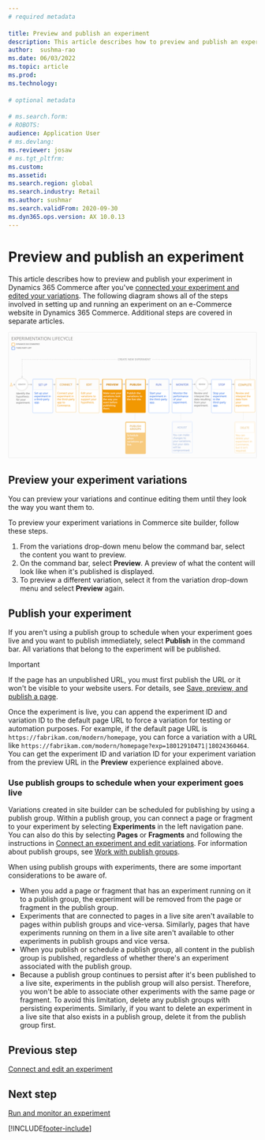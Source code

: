 ```yaml
---
# required metadata

title: Preview and publish an experiment
description: This article describes how to preview and publish an experiment from Dynamics 365 Commerce.
author:  sushma-rao 
ms.date: 06/03/2022
ms.topic: article
ms.prod: 
ms.technology: 

# optional metadata

# ms.search.form: 
# ROBOTS: 
audience: Application User
# ms.devlang: 
ms.reviewer: josaw
# ms.tgt_pltfrm: 
ms.custom: 
ms.assetid: 
ms.search.region: global
ms.search.industry: Retail
ms.author: sushmar
ms.search.validFrom: 2020-09-30
ms.dyn365.ops.version: AX 10.0.13
---
```


# Preview and publish an experiment

This article describes how to preview and publish your experiment in Dynamics 365 Commerce after you've [connected your experiment and edited your variations](experimentation-connect-edit.md). The following diagram shows all of the steps involved in setting up and running an experiment on an e-Commerce website in Dynamics 365 Commerce. Additional steps are covered in separate articles.

[ ![Experimentation user journey - Preview & Publish.](./media/experimentation_preview_publish.svg) ](./media/experimentation_preview_publish.svg#lightbox)

## Preview your experiment variations
You can preview your variations and continue editing them until they look the way you want them to.

To preview your experiment variations in Commerce site builder, follow these steps.

1. From the variations drop-down menu below the command bar, select the content you want to preview. 
1. On the command bar, select **Preview**. A preview of what the content will look like when it's published is displayed.
1. To preview a different variation, select it from the variation drop-down menu and select **Preview** again.

## Publish your experiment
If you aren't using a publish group to schedule when your experiment goes live and you want to publish immediately, select **Publish** in the command bar. All variations that belong to the experiment will be published.
    
> [!IMPORTANT]
> If the page has an unpublished URL, you must first publish the URL or it won't be visible to your website users. For details, see [Save, preview, and publish a page](save-preview-publish-page.md).

Once the experiment is live, you can append the experiment ID and variation ID to the default page URL to force a variation for testing or automation purposes. For example, if the default page URL is `https://fabrikam.com/modern/homepage`, you can force a variation with a URL like `https://fabrikam.com/modern/homepage?exp=18012910471|18024360464`. You can get the experiment ID and variation ID for your experiment variation from the preview URL in the **Preview** experience explained above.
    
### Use publish groups to schedule when your experiment goes live
Variations created in site builder can be scheduled for publishing by using a publish group. Within a publish group, you can connect a page or fragment to your experiment by selecting **Experiments** in the left navigation pane. You can also do this by selecting **Pages** or **Fragments** and following the instructions in [Connect an experiment and edit variations](experimentation-connect-edit.md). For information about publish groups, see [Work with publish groups](publish-groups.md).

When using publish groups with experiments, there are some important considerations to be aware of.
- When you add a page or fragment that has an experiment running on it to a publish group, the experiment will be removed from the page or fragment in the publish group.
- Experiments that are connected to pages in a live site aren't available to pages within publish groups and vice-versa. Similarly, pages that have experiments running on them in a live site aren't available to other experiments in publish groups and vice versa.
- When you publish or schedule a publish group, all content in the publish group is published, regardless of whether there's an experiment associated with the publish group.
- Because a publish group continues to persist after it's been published to a live site, experiments in the publish group will also persist. Therefore, you won't be able to associate other experiments with the same page or fragment. To avoid this limitation, delete any publish groups with persisting experiments. Similarly, if you want to delete an experiment in a live site that also exists in a publish group, delete it from the publish group first.

## Previous step
[Connect and edit an experiment](experimentation-connect-edit.md)

## Next step
[Run and monitor an experiment](experimentation-run-monitor.md)


[!INCLUDE[footer-include](../includes/footer-banner.md)]
